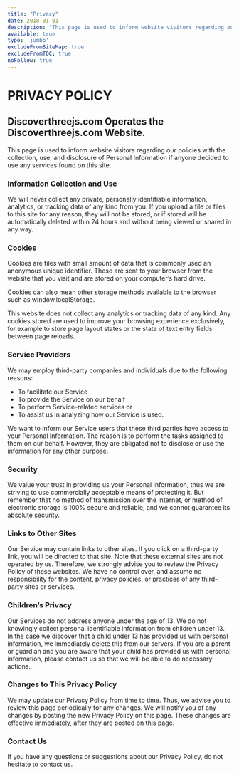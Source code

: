 ```yaml
---
title: "Privacy"
date: 2018-01-01
description: "This page is used to inform website visitors regarding our policies with the collection, use, and disclosure of Personal Information related to use any services found on this site"
available: true
type: 'jumbo'
excludeFromSiteMap: true
excludeFromTOC: true
noFollow: true
---
```


# PRIVACY POLICY

## Discoverthreejs.com Operates the Discoverthreejs.com Website.

This page is used to inform website visitors regarding our policies with the collection, use, and disclosure of Personal Information if anyone decided to use any services found on this site.

### Information Collection and Use

We will never collect any private, personally identifiable information, analytics, or tracking data of any kind from you. If you upload a file or files to this site for any reason, they will not be stored, or if stored will be automatically deleted within 24 hours and without being viewed or shared in any way.

### Cookies

Cookies are files with small amount of data that is commonly used an anonymous unique identifier. These are sent to your browser from the website that you visit and are stored on your computer’s hard drive.

Cookies can also mean other storage methods available to the browser such as window.localStorage.

This website does not collect any analytics or tracking data of any kind. Any cookies stored are used to improve your browsing experience exclusively, for example to store page layout states or the state of text entry fields between page reloads.

### Service Providers

We may employ third-party companies and individuals due to the following reasons:

*   To facilitate our Service
*   To provide the Service on our behalf
*   To perform Service-related services or
*   To assist us in analyzing how our Service is used.

We want to inform our Service users that these third parties have access to your Personal Information. The reason is to perform the tasks assigned to them on our behalf. However, they are obligated not to disclose or use the information for any other purpose.

### Security

We value your trust in providing us your Personal Information, thus we are striving to use commercially acceptable means of protecting it. But remember that no method of transmission over the internet, or method of electronic storage is 100% secure and reliable, and we cannot guarantee its absolute security.

### Links to Other Sites

Our Service may contain links to other sites. If you click on a third-party link, you will be directed to that site. Note that these external sites are not operated by us. Therefore, we strongly advise you to review the Privacy Policy of these websites. We have no control over, and assume no responsibility for the content, privacy policies, or practices of any third-party sites or services.

### Children’s Privacy

Our Services do not address anyone under the age of 13. We do not knowingly collect personal identifiable information from children under 13. In the case we discover that a child under 13 has provided us with personal information, we immediately delete this from our servers. If you are a parent or guardian and you are aware that your child has provided us with personal information, please contact us so that we will be able to do necessary actions.

### Changes to This Privacy Policy

We may update our Privacy Policy from time to time. Thus, we advise you to review this page periodically for any changes. We will notify you of any changes by posting the new Privacy Policy on this page. These changes are effective immediately, after they are posted on this page.

### Contact Us

If you have any questions or suggestions about our Privacy Policy, do not hesitate to contact us.